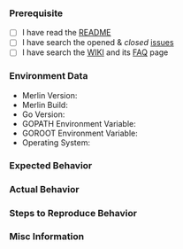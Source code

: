 ### Prerequisite
* [ ] I have read the [README](https://github.com/target111/merlin/blob/master/README.MD)
* [ ] I have search the opened & _closed_ [issues](https://github.com/target111/merlin/issues)
* [ ] I have search the [WIKI](https://github.com/target111/merlin/wiki) and its [FAQ](https://github.com/target111/merlin/wiki/FAQ) page
### Environment Data
* Merlin Version:
* Merlin Build:
* Go Version:
* GOPATH Environment Variable:
* GOROOT Environment Variable:
* Operating System:

### Expected Behavior

### Actual Behavior

### Steps to Reproduce Behavior

### Misc Information